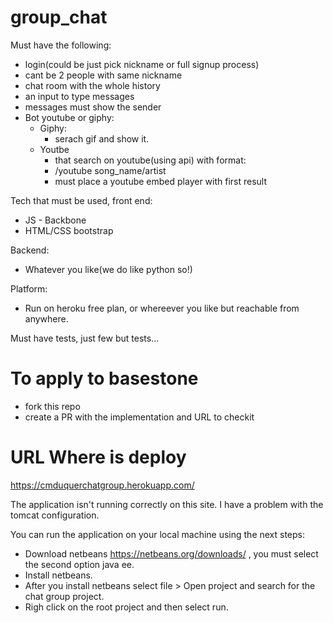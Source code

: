 # group_chat


Must have the following:
* login(could be just pick nickname or full signup process)
* cant be 2 people with same nickname
* chat room with the whole history
* an input to type messages
* messages must show the sender
* Bot youtube or giphy:
  * Giphy:
    * serach gif and show it.
  * Youtbe
    * that search on youtube(using api) with format:
    * /youtube song_name/artist
    * must place a youtube embed player with first result
 
 
 
Tech that must be used, front end:
* JS - Backbone
* HTML/CSS bootstrap



Backend:
* Whatever you like(we do like python so!)


Platform:
* Run on heroku free plan, or whereever you like but reachable from anywhere.

Must have tests, just few but tests... 

# To apply to basestone

* fork this repo
* create a PR with the implementation and URL to checkit

# URL Where is deploy

https://cmduquerchatgroup.herokuapp.com/

The application isn't running correctly on this site. I have a problem with the tomcat configuration.

You can run the application on your local machine using the next steps:
* Download netbeans https://netbeans.org/downloads/ , you must select the second option java ee.
* Install netbeans.
* After you install netbeans select file > Open project and search for the chat group project.
* Righ click on the root project and then select run.



